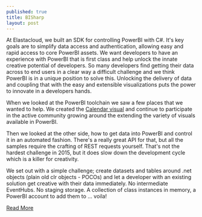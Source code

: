 ```yaml
---
published: true
title: BISharp 
layout: post
---
```

At Elastacloud, we built an SDK for controlling PowerBI with C#. It's key goals are to simplify data access and authentication, allowing easy and rapid access to core PowerBI assets. We want developers to have an experience with PowerBI that is first class and help unlock the innate creative potential of developers. So many developers find getting their data across to end users in a clear way a difficult challenge and we think PowerBI is in a unique position to solve this. Unlocking the delivery of data and coupling that with the easy and extensible visualizations puts the power to innovate in a developers hands. 

When we looked at the PowerBI toolchain we saw a few places that we wanted to help. We created the [Calendar visual](https://github.com/elastacloud/PowerBI-visuals/blob/calendar/src/Clients/Visuals/visuals/calendar.ts) and continue to participate in the active community growing around the extending the variety of visuals available in PowerBI. 

Then we looked at the other side, how to get data into PowerBI and control it in an automated fashion. There's a really great API for that, but all the samples require the crafting of REST requests yourself. That's not the hardest challenge in 2015, but it does slow down the development cycle which is a killer for creativity. 

We set out with a simple challenge; create datasets and tables around .net objects (plain old clr objects - POCOs) and let a developer with an existing solution get creative with their data immediately. No intermediate EventHubs. No staging storage. A collection of class instances in memory, a PowerBI account to add them to ... voila!

[Read More](https://github.com/elastacloud/bisharp/wiki/About)